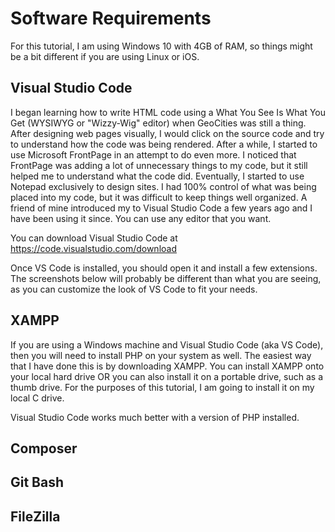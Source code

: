 # Software Requirements

For this tutorial, I am using Windows 10 with 4GB of RAM, so things might be a bit different if you are using Linux or iOS.

## <span id="vs_code">Visual Studio Code</span>

I began learning how to write HTML code using a What You See Is What You Get (WYSIWYG or "Wizzy-Wig" editor) when GeoCities was still a thing.  After designing web pages visually, I would click on the source code and try to understand how the code was being rendered.  After a while, I started to use Microsoft FrontPage in an attempt to do even more.  I noticed that FrontPage was adding a lot of unnecessary things to my code, but it still helped me to understand what the code did.  Eventually, I started to use Notepad exclusively to design sites.  I had 100% control of what was being placed into my code, but it was difficult to keep things well organized.  A friend of mine introduced my to Visual Studio Code a few years ago and I have been using it since.  You can use any editor that you want.

You can download Visual Studio Code at <a href="https://code.visualstudio.com/download">https://code.visualstudio.com/download</a>

Once VS Code is installed, you should open it and install a few extensions.  The screenshots below will probably be different than what you are seeing, as you can customize the look of VS Code to fit your needs.

## <span id="xampp">XAMPP</span>

If you are using a Windows machine and Visual Studio Code (aka VS Code), then you will need to install PHP on your system as well.  The easiest way that I have done this is by downloading XAMPP.  You can install XAMPP onto your local hard drive OR you can also install it on a portable drive, such as a thumb drive.  For the purposes of this tutorial, I am going to install it on my local C drive.

Visual Studio Code works much better with a version of PHP installed.

## <span id="composer">Composer</span>

## <span id="bash">Git Bash</span>

## <span id="filezilla">FileZilla</span>
